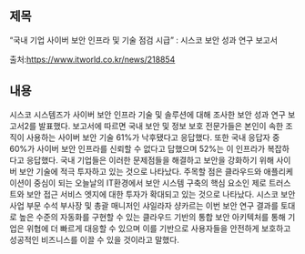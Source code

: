 ## 제목
“국내 기업 사이버 보안 인프라 및 기술 점검 시급” : 시스코 보안 성과 연구 보고서

출처:<https://www.itworld.co.kr/news/218854>
## 내용
시스코 시스템즈가 사이버 보안 인프라 기술 및 솔루션에 대해 조사한 보안 성과 연구 보고서2를 발표했다. 보고서에 따르면 국내 보안 및 정보 보호 전문가들은 본인이 속한 조직이 사용하는 사이버 보안 기술 61%가 낙후됐다고 응답했다. 또한 국내 응답자 중 60%가 사이버 보안 인프라를 신뢰할 수 없다고 답했으며 52%는 이 인프라가 복잡하다고 응답했다. 국내 기업들은 이러한 문제점들을 해결하고 보안을 강화하기 위해 사이버 보안 기술에 적극 투자하고 있는 것으로 나타났다. 주목할 점은 클라우드와 애플리케이션이 중심이 되는 오늘날의 IT환경에서 보안 시스템 구축의 핵심 요소인 제로 트러스트와 보안 접근 서비스 엣지에 대한 투자가 확대되고 있는 것으로 나타났다. 시스코 보안 사업 부문 수석 부사장 및 총괄 매니저인 샤일라자 샹카르는 이번 보안 연구 결과를 토대로 높은 수준의 자동화를 구현할 수 있는 클라우드 기반의 통합 보안 아키텍처를 통해 기업은 위협에 더 빠르게 대응할 수 있으며 이를 기반으로 사용자들을 안전하게 보호하고 성공적인 비즈니스를 이끌 수 있을 것이라고 말했다.
